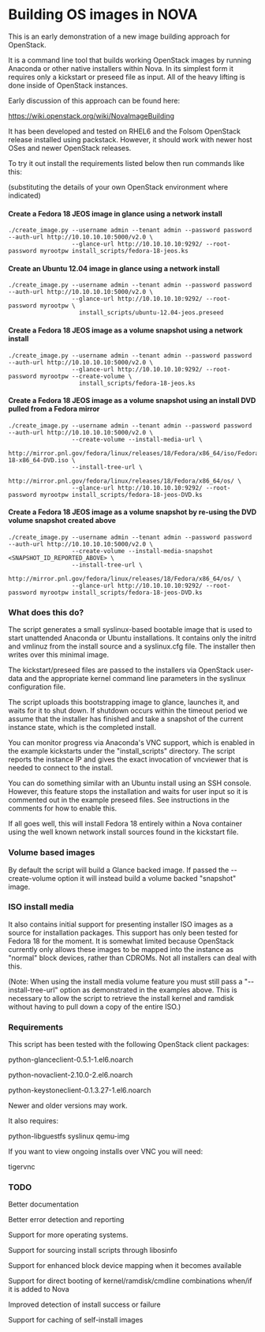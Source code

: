 Building OS images in NOVA
==========================

This is an early demonstration of a new image building approach for OpenStack.

It is a command line tool that builds working OpenStack images by
running Anaconda or other native installers within Nova.  In its simplest form 
it requires only a kickstart or preseed file as input.  All of the heavy lifting
is done inside of OpenStack instances.

Early discussion of this approach can be found here:

https://wiki.openstack.org/wiki/NovaImageBuilding

It has been developed and tested on RHEL6 and the Folsom OpenStack release installed
using packstack.  However, it should work with newer host OSes and newer OpenStack releases.

To try it out install the requirements listed below then run commands like this:

(substituting the details of your own OpenStack environment where indicated)


#### Create a Fedora 18 JEOS image in glance using a network install

    ./create_image.py --username admin --tenant admin --password password --auth-url http://10.10.10.10:5000/v2.0 \
                      --glance-url http://10.10.10.10:9292/ --root-password myrootpw install_scripts/fedora-18-jeos.ks

#### Create an Ubuntu 12.04 image in glance using a network install

    ./create_image.py --username admin --tenant admin --password password --auth-url http://10.10.10.10:5000/v2.0 \
                      --glance-url http://10.10.10.10:9292/ --root-password myrootpw \
                        install_scripts/ubuntu-12.04-jeos.preseed

#### Create a Fedora 18 JEOS image as a volume snapshot using a network install

    ./create_image.py --username admin --tenant admin --password password --auth-url http://10.10.10.10:5000/v2.0 \
                      --glance-url http://10.10.10.10:9292/ --root-password myrootpw --create-volume \
                        install_scripts/fedora-18-jeos.ks

#### Create a Fedora 18 JEOS image as a volume snapshot using an install DVD pulled from a Fedora mirror

    ./create_image.py --username admin --tenant admin --password password --auth-url http://10.10.10.10:5000/v2.0 \
                      --create-volume --install-media-url \
                        http://mirror.pnl.gov/fedora/linux/releases/18/Fedora/x86_64/iso/Fedora-18-x86_64-DVD.iso \
                      --install-tree-url \
                        http://mirror.pnl.gov/fedora/linux/releases/18/Fedora/x86_64/os/ \
                      --glance-url http://10.10.10.10:9292/ --root-password myrootpw install_scripts/fedora-18-jeos-DVD.ks

#### Create a Fedora 18 JEOS image as a volume snapshot by re-using the DVD volume snapshot created above

    ./create_image.py --username admin --tenant admin --password password --auth-url http://10.10.10.10:5000/v2.0 \
                      --create-volume --install-media-snapshot <SNAPSHOT_ID_REPORTED_ABOVE> \
                      --install-tree-url \
                        http://mirror.pnl.gov/fedora/linux/releases/18/Fedora/x86_64/os/ \
                      --glance-url http://10.10.10.10:9292/ --root-password myrootpw install_scripts/fedora-18-jeos-DVD.ks


### What does this do?

The script generates a small syslinux-based bootable image that is used
to start unattended Anaconda or Ubuntu installations.  It contains only 
the initrd and vmlinuz from the install source and a syslinux.cfg file.
The installer then writes over this minimal image.

The kickstart/preseed files are passed to the installers via OpenStack 
user-data and the appropriate kernel command line parameters in the 
syslinux configuration file.

The script uploads this bootstrapping image to glance, launches it, and
waits for it to shut down.  If shutdown occurs within the timeout period
we assume that the installer has finished and take a snapshot of the current
instance state, which is the completed install.

You can monitor progress via Anaconda's VNC support, which is enabled
in the example kickstarts under the "install_scripts" directory. The 
script reports the instance IP and gives the exact invocation of 
vncviewer that is needed to connect to the install.

You can do something similar with an Ubuntu install using an SSH console.
However, this feature stops the installation and waits for user input so
it is commented out in the example preseed files.  See instructions in
the comments for how to enable this.

If all goes well, this will install Fedora 18 entirely within a Nova container using
the well known network install sources found in the kickstart file.


### Volume based images


By default the script will build a Glance backed image.  If passed the
--create-volume option it will instead build a volume backed "snapshot"
image.


### ISO install media

It also contains initial support for presenting installer ISO images as
a source for installation packages.  This support has only been tested for
Fedora 18 for the moment.  It is somewhat limited because OpenStack currently
only allows these images to be mapped into the instance as "normal"
block devices, rather than CDROMs.  Not all installers can deal with this.

(Note: When using the install media volume feature you must still pass
a "--install-tree-url" option as demonstrated in the examples above.  This
is necessary to allow the script to retrieve the install kernel and ramdisk
without having to pull down a copy of the entire ISO.)

### Requirements

This script has been tested with the following OpenStack client packages:

python-glanceclient-0.5.1-1.el6.noarch

python-novaclient-2.10.0-2.el6.noarch

python-keystoneclient-0.1.3.27-1.el6.noarch

Newer and older versions may work.


It also requires:

python-libguestfs
syslinux
qemu-img

If you want to view ongoing installs over VNC you will need:

tigervnc


### TODO

Better documentation

Better error detection and reporting

Support for more operating systems.

Support for sourcing install scripts through libosinfo

Support for enhanced block device mapping when it becomes available

Support for direct booting of kernel/ramdisk/cmdline combinations when/if it is added to Nova

Improved detection of install success or failure

Support for caching of self-install images
